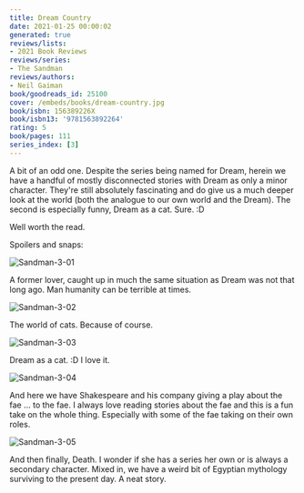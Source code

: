 ```yaml
---
title: Dream Country
date: 2021-01-25 00:00:02
generated: true
reviews/lists:
- 2021 Book Reviews
reviews/series:
- The Sandman
reviews/authors:
- Neil Gaiman
book/goodreads_id: 25100
cover: /embeds/books/dream-country.jpg
book/isbn: 156389226X
book/isbn13: '9781563892264'
rating: 5
book/pages: 111
series_index: [3]
---
```

A bit of an odd one. Despite the series being named for Dream, herein we have a handful of mostly disconnected stories with Dream as only a minor character. They're still absolutely fascinating and do give us a much deeper look at the world (both the analogue to our own world and the Dream). The second is especially funny, Dream as a cat. Sure. :D  

Well worth the read.  

<!--more-->

Spoilers and snaps:  

![Sandman-3-01](/embeds/books/attachments/sandman-3-01.jpg)  

A former lover, caught up in much the same situation as Dream was not that long ago. Man humanity can be terrible at times.  

![Sandman-3-02](/embeds/books/attachments/sandman-3-02.jpg)  

The world of cats. Because of course.  

![Sandman-3-03](/embeds/books/attachments/sandman-3-03.jpg)  

Dream as a cat. :D I love it.  

![Sandman-3-04](/embeds/books/attachments/sandman-3-04.jpg)  

And here we have Shakespeare and his company giving a play about the fae ... to the fae. I always love reading stories about the fae and this is a fun take on the whole thing. Especially with some of the fae taking on their own roles.  

![Sandman-3-05](/embeds/books/attachments/sandman-3-05.jpg)  

And then finally, Death. I wonder if she has a series her own or is always a secondary character. Mixed in, we have a weird bit of Egyptian mythology surviving to the present day. A neat story.